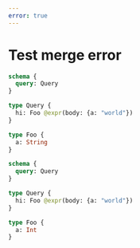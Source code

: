 ```yaml
---
error: true
---
```


# Test merge error

```graphql @schema
schema {
  query: Query
}

type Query {
  hi: Foo @expr(body: {a: "world"})
}

type Foo {
  a: String
}
```

```graphql @schema
schema {
  query: Query
}

type Query {
  hi: Foo @expr(body: {a: "world"})
}

type Foo {
  a: Int
}
```
